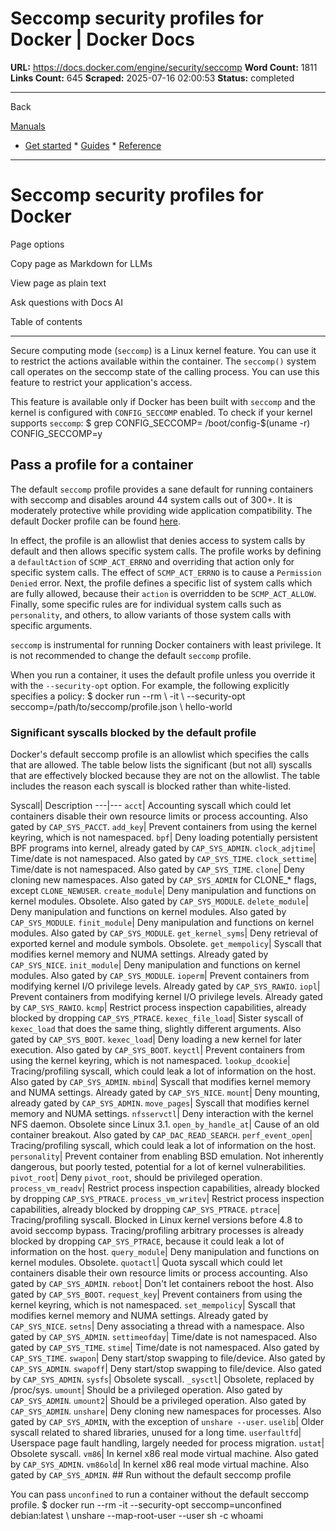 # Seccomp security profiles for Docker | Docker Docs

**URL:** https://docs.docker.com/engine/security/seccomp
**Word Count:** 1811
**Links Count:** 645
**Scraped:** 2025-07-16 02:00:53
**Status:** completed

---

Back

[Manuals](https://docs.docker.com/manuals/)

  * [Get started](https://docs.docker.com/get-started/)   * [Guides](https://docs.docker.com/guides/)   * [Reference](https://docs.docker.com/reference/)

* * *

# Seccomp security profiles for Docker

Page options

Copy page as Markdown for LLMs

View page as plain text

Ask questions with Docs AI

Table of contents

* * *

Secure computing mode \(`seccomp`\) is a Linux kernel feature. You can use it to restrict the actions available within the container. The `seccomp()` system call operates on the seccomp state of the calling process. You can use this feature to restrict your application's access.

This feature is available only if Docker has been built with `seccomp` and the kernel is configured with `CONFIG_SECCOMP` enabled. To check if your kernel supports `seccomp`:               $ grep CONFIG_SECCOMP= /boot/config-$(uname -r)     CONFIG_SECCOMP=y     

## Pass a profile for a container

The default `seccomp` profile provides a sane default for running containers with seccomp and disables around 44 system calls out of 300+. It is moderately protective while providing wide application compatibility. The default Docker profile can be found [here](https://github.com/moby/moby/blob/master/profiles/seccomp/default.json).

In effect, the profile is an allowlist that denies access to system calls by default and then allows specific system calls. The profile works by defining a `defaultAction` of `SCMP_ACT_ERRNO` and overriding that action only for specific system calls. The effect of `SCMP_ACT_ERRNO` is to cause a `Permission Denied` error. Next, the profile defines a specific list of system calls which are fully allowed, because their `action` is overridden to be `SCMP_ACT_ALLOW`. Finally, some specific rules are for individual system calls such as `personality`, and others, to allow variants of those system calls with specific arguments.

`seccomp` is instrumental for running Docker containers with least privilege. It is not recommended to change the default `seccomp` profile.

When you run a container, it uses the default profile unless you override it with the `--security-opt` option. For example, the following explicitly specifies a policy:               $ docker run --rm \                  -it \                  --security-opt seccomp=/path/to/seccomp/profile.json \                  hello-world     

### Significant syscalls blocked by the default profile

Docker's default seccomp profile is an allowlist which specifies the calls that are allowed. The table below lists the significant \(but not all\) syscalls that are effectively blocked because they are not on the allowlist. The table includes the reason each syscall is blocked rather than white-listed.

Syscall| Description   ---|---   `acct`| Accounting syscall which could let containers disable their own resource limits or process accounting. Also gated by `CAP_SYS_PACCT`.   `add_key`| Prevent containers from using the kernel keyring, which is not namespaced.   `bpf`| Deny loading potentially persistent BPF programs into kernel, already gated by `CAP_SYS_ADMIN`.   `clock_adjtime`| Time/date is not namespaced. Also gated by `CAP_SYS_TIME`.   `clock_settime`| Time/date is not namespaced. Also gated by `CAP_SYS_TIME`.   `clone`| Deny cloning new namespaces. Also gated by `CAP_SYS_ADMIN` for CLONE\_\* flags, except `CLONE_NEWUSER`.   `create_module`| Deny manipulation and functions on kernel modules. Obsolete. Also gated by `CAP_SYS_MODULE`.   `delete_module`| Deny manipulation and functions on kernel modules. Also gated by `CAP_SYS_MODULE`.   `finit_module`| Deny manipulation and functions on kernel modules. Also gated by `CAP_SYS_MODULE`.   `get_kernel_syms`| Deny retrieval of exported kernel and module symbols. Obsolete.   `get_mempolicy`| Syscall that modifies kernel memory and NUMA settings. Already gated by `CAP_SYS_NICE`.   `init_module`| Deny manipulation and functions on kernel modules. Also gated by `CAP_SYS_MODULE`.   `ioperm`| Prevent containers from modifying kernel I/O privilege levels. Already gated by `CAP_SYS_RAWIO`.   `iopl`| Prevent containers from modifying kernel I/O privilege levels. Already gated by `CAP_SYS_RAWIO`.   `kcmp`| Restrict process inspection capabilities, already blocked by dropping `CAP_SYS_PTRACE`.   `kexec_file_load`| Sister syscall of `kexec_load` that does the same thing, slightly different arguments. Also gated by `CAP_SYS_BOOT`.   `kexec_load`| Deny loading a new kernel for later execution. Also gated by `CAP_SYS_BOOT`.   `keyctl`| Prevent containers from using the kernel keyring, which is not namespaced.   `lookup_dcookie`| Tracing/profiling syscall, which could leak a lot of information on the host. Also gated by `CAP_SYS_ADMIN`.   `mbind`| Syscall that modifies kernel memory and NUMA settings. Already gated by `CAP_SYS_NICE`.   `mount`| Deny mounting, already gated by `CAP_SYS_ADMIN`.   `move_pages`| Syscall that modifies kernel memory and NUMA settings.   `nfsservctl`| Deny interaction with the kernel NFS daemon. Obsolete since Linux 3.1.   `open_by_handle_at`| Cause of an old container breakout. Also gated by `CAP_DAC_READ_SEARCH`.   `perf_event_open`| Tracing/profiling syscall, which could leak a lot of information on the host.   `personality`| Prevent container from enabling BSD emulation. Not inherently dangerous, but poorly tested, potential for a lot of kernel vulnerabilities.   `pivot_root`| Deny `pivot_root`, should be privileged operation.   `process_vm_readv`| Restrict process inspection capabilities, already blocked by dropping `CAP_SYS_PTRACE`.   `process_vm_writev`| Restrict process inspection capabilities, already blocked by dropping `CAP_SYS_PTRACE`.   `ptrace`| Tracing/profiling syscall. Blocked in Linux kernel versions before 4.8 to avoid seccomp bypass. Tracing/profiling arbitrary processes is already blocked by dropping `CAP_SYS_PTRACE`, because it could leak a lot of information on the host.   `query_module`| Deny manipulation and functions on kernel modules. Obsolete.   `quotactl`| Quota syscall which could let containers disable their own resource limits or process accounting. Also gated by `CAP_SYS_ADMIN`.   `reboot`| Don't let containers reboot the host. Also gated by `CAP_SYS_BOOT`.   `request_key`| Prevent containers from using the kernel keyring, which is not namespaced.   `set_mempolicy`| Syscall that modifies kernel memory and NUMA settings. Already gated by `CAP_SYS_NICE`.   `setns`| Deny associating a thread with a namespace. Also gated by `CAP_SYS_ADMIN`.   `settimeofday`| Time/date is not namespaced. Also gated by `CAP_SYS_TIME`.   `stime`| Time/date is not namespaced. Also gated by `CAP_SYS_TIME`.   `swapon`| Deny start/stop swapping to file/device. Also gated by `CAP_SYS_ADMIN`.   `swapoff`| Deny start/stop swapping to file/device. Also gated by `CAP_SYS_ADMIN`.   `sysfs`| Obsolete syscall.   `_sysctl`| Obsolete, replaced by /proc/sys.   `umount`| Should be a privileged operation. Also gated by `CAP_SYS_ADMIN`.   `umount2`| Should be a privileged operation. Also gated by `CAP_SYS_ADMIN`.   `unshare`| Deny cloning new namespaces for processes. Also gated by `CAP_SYS_ADMIN`, with the exception of `unshare --user`.   `uselib`| Older syscall related to shared libraries, unused for a long time.   `userfaultfd`| Userspace page fault handling, largely needed for process migration.   `ustat`| Obsolete syscall.   `vm86`| In kernel x86 real mode virtual machine. Also gated by `CAP_SYS_ADMIN`.   `vm86old`| In kernel x86 real mode virtual machine. Also gated by `CAP_SYS_ADMIN`.      ## Run without the default seccomp profile

You can pass `unconfined` to run a container without the default seccomp profile.               $ docker run --rm -it --security-opt seccomp=unconfined debian:latest \         unshare --map-root-user --user sh -c whoami